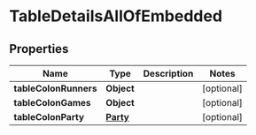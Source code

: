 

# TableDetailsAllOfEmbedded


## Properties

| Name | Type | Description | Notes |
|------------ | ------------- | ------------- | -------------|
|**tableColonRunners** | **Object** |  |  [optional] |
|**tableColonGames** | **Object** |  |  [optional] |
|**tableColonParty** | [**Party**](Party.md) |  |  [optional] |



